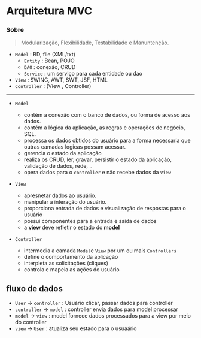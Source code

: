 # Arquitetura MVC

### Sobre
> Modularização, Flexibilidade, Testabilidade e Manuntenção.

- `Model` : BD, file (XML/txt) 
  - `Entity` : Bean, POJO
  - `DAO` : conexão, CRUD
  - `Service` : um serviço para cada entidade ou dao
- `View` : SWING, AWT, SWT, JSF, HTML
- `Controller` : (View , Controller)

----

- `Model`
  - contém a conexão com o banco de dados, ou forma de acesso aos dados.
  - contém a lógica da aplicação, as regras e operações de negócio, SQL.
  - processa os dados obtidos do usuário para a forma necessaria que outras camadas logicas possam acessar.
  - gerencia o estado da aplicação
  - realiza os CRUD, ler, gravar, persistir o estado da aplicação, validação de dados, rede, ..
  - opera dados para o `controller` e não recebe dados da `View`
  
- `View`
  - apresnetar dados ao usuário.
  - manipular a interação do usuário.
  - proporciona entrada de dados e visualização de respostas para o usuário
  - possui componentes para a entrada e saída de dados
  - a **view** deve refletir o estado do **model**
  
- `Controller`
  - intermedia a camada `Model`e `View` por um ou mais `Controllers`
  - define o comportamento da aplicação
  - interpleta as solicitações (cliques)
  - controla e mapeia as ações do usuário


## fluxo de dados
- `User`        ->  `controller` : Usuário clicar, passar dados para controller
- `controller`  ->  `model`      : controller envia dados para model processar 
- `model`       ->  `view`       : model fornece dados processados para a view por meio do controller
- `view`        ->  `User`       : atualiza seu estado para o usuaário




